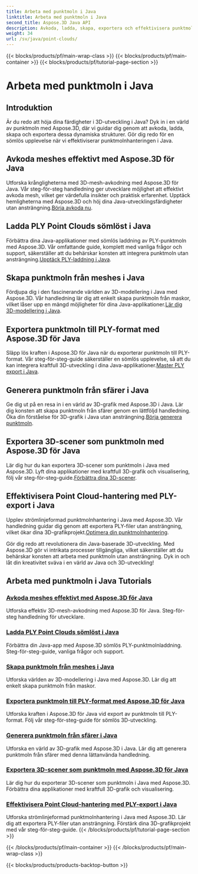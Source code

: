```yaml
---
title: Arbeta med punktmoln i Java
linktitle: Arbeta med punktmoln i Java
second_title: Aspose.3D Java API
description: Avkoda, ladda, skapa, exportera och effektivisera punktmoln enkelt i Java med Aspose.3D-tutorials. Förbättra dina färdigheter i 3D-utveckling steg för steg.
weight: 34
url: /sv/java/point-clouds/
---
```


{{< blocks/products/pf/main-wrap-class >}}
{{< blocks/products/pf/main-container >}}
{{< blocks/products/pf/tutorial-page-section >}}

# Arbeta med punktmoln i Java


## Introduktion

Är du redo att höja dina färdigheter i 3D-utveckling i Java? Dyk in i en värld av punktmoln med Aspose.3D, där vi guidar dig genom att avkoda, ladda, skapa och exportera dessa dynamiska strukturer. Gör dig redo för en sömlös upplevelse när vi effektiviserar punktmolnhanteringen i Java.

## Avkoda meshes effektivt med Aspose.3D för Java
 Utforska krångligheterna med 3D-mesh-avkodning med Aspose.3D för Java. Vår steg-för-steg handledning ger utvecklare möjlighet att effektivt avkoda mesh, vilket ger värdefulla insikter och praktisk erfarenhet. Upptäck hemligheterna med Aspose.3D och höj dina Java-utvecklingsfärdigheter utan ansträngning.[Börja avkoda nu](./decode-meshes-java/).

## Ladda PLY Point Clouds sömlöst i Java
 Förbättra dina Java-applikationer med sömlös laddning av PLY-punktmoln med Aspose.3D. Vår omfattande guide, komplett med vanliga frågor och support, säkerställer att du behärskar konsten att integrera punktmoln utan ansträngning.[Upptäck PLY-laddning i Java](./load-ply-point-clouds-java/).

## Skapa punktmoln från meshes i Java
Fördjupa dig i den fascinerande världen av 3D-modellering i Java med Aspose.3D. Vår handledning lär dig att enkelt skapa punktmoln från maskor, vilket låser upp en mängd möjligheter för dina Java-applikationer.[Lär dig 3D-modellering i Java](./create-point-clouds-java/).

## Exportera punktmoln till PLY-format med Aspose.3D för Java
 Släpp lös kraften i Aspose.3D för Java när du exporterar punktmoln till PLY-format. Vår steg-för-steg-guide säkerställer en sömlös upplevelse, så att du kan integrera kraftfull 3D-utveckling i dina Java-applikationer.[Master PLY export i Java](./export-point-clouds-ply-java/).

## Generera punktmoln från sfärer i Java
 Ge dig ut på en resa in i en värld av 3D-grafik med Aspose.3D i Java. Lär dig konsten att skapa punktmoln från sfärer genom en lättföljd handledning. Öka din förståelse för 3D-grafik i Java utan ansträngning.[Börja generera punktmoln](./generate-point-clouds-spheres-java/).

## Exportera 3D-scener som punktmoln med Aspose.3D för Java
Lär dig hur du kan exportera 3D-scener som punktmoln i Java med Aspose.3D. Lyft dina applikationer med kraftfull 3D-grafik och visualisering, följ vår steg-för-steg-guide.[Förbättra dina 3D-scener](./export-3d-scenes-point-clouds-java/).

## Effektivisera Point Cloud-hantering med PLY-export i Java
 Upplev strömlinjeformad punktmolnhantering i Java med Aspose.3D. Vår handledning guidar dig genom att exportera PLY-filer utan ansträngning, vilket ökar dina 3D-grafikprojekt.[Optimera din punktmolnhantering](./ply-export-point-clouds-java/).

Gör dig redo att revolutionera din Java-baserade 3D-utveckling. Med Aspose.3D gör vi intrikata processer tillgängliga, vilket säkerställer att du behärskar konsten att arbeta med punktmoln utan ansträngning. Dyk in och låt din kreativitet sväva i en värld av Java och 3D-utveckling!
## Arbeta med punktmoln i Java Tutorials
### [Avkoda meshes effektivt med Aspose.3D för Java](./decode-meshes-java/)
Utforska effektiv 3D-mesh-avkodning med Aspose.3D för Java. Steg-för-steg handledning för utvecklare.
### [Ladda PLY Point Clouds sömlöst i Java](./load-ply-point-clouds-java/)
Förbättra din Java-app med Aspose.3D sömlös PLY-punktmolnladdning. Steg-för-steg-guide, vanliga frågor och support.
### [Skapa punktmoln från meshes i Java](./create-point-clouds-java/)
Utforska världen av 3D-modellering i Java med Aspose.3D. Lär dig att enkelt skapa punktmoln från maskor.
### [Exportera punktmoln till PLY-format med Aspose.3D för Java](./export-point-clouds-ply-java/)
Utforska kraften i Aspose.3D för Java vid export av punktmoln till PLY-format. Följ vår steg-för-steg-guide för sömlös 3D-utveckling.
### [Generera punktmoln från sfärer i Java](./generate-point-clouds-spheres-java/)
Utforska en värld av 3D-grafik med Aspose.3D i Java. Lär dig att generera punktmoln från sfärer med denna lättanvända handledning.
### [Exportera 3D-scener som punktmoln med Aspose.3D för Java](./export-3d-scenes-point-clouds-java/)
Lär dig hur du exporterar 3D-scener som punktmoln i Java med Aspose.3D. Förbättra dina applikationer med kraftfull 3D-grafik och visualisering.
### [Effektivisera Point Cloud-hantering med PLY-export i Java](./ply-export-point-clouds-java/)
Utforska strömlinjeformad punktmolnhantering i Java med Aspose.3D. Lär dig att exportera PLY-filer utan ansträngning. Förstärk dina 3D-grafikprojekt med vår steg-för-steg-guide.
{{< /blocks/products/pf/tutorial-page-section >}}

{{< /blocks/products/pf/main-container >}}
{{< /blocks/products/pf/main-wrap-class >}}

{{< blocks/products/products-backtop-button >}}
